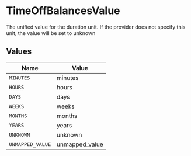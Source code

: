 # TimeOffBalancesValue

The unified value for the duration unit. If the provider does not specify this unit, the value will be set to unknown


## Values

| Name             | Value            |
| ---------------- | ---------------- |
| `MINUTES`        | minutes          |
| `HOURS`          | hours            |
| `DAYS`           | days             |
| `WEEKS`          | weeks            |
| `MONTHS`         | months           |
| `YEARS`          | years            |
| `UNKNOWN`        | unknown          |
| `UNMAPPED_VALUE` | unmapped_value   |